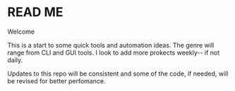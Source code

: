 # READ ME
Welcome

This is a start to some quick tools and automation ideas. 
The genre will range from CLI and GUI tools. I look to add more prokects weekly-- if not daily.

Updates to this repo will be consistent and some of the code, if needed, will be revised for better perfomance.
